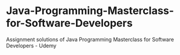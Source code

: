 # Java-Programming-Masterclass-for-Software-Developers
Assignment solutions of Java Programming Masterclass for Software Developers - Udemy
